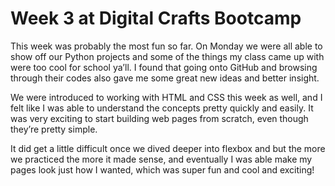 # Week 3 at Digital Crafts Bootcamp

This week was probably the most fun so far. On Monday we were all able to show off our Python projects and some of the things my class came up with were too cool for school ya’ll. I found that going onto GitHub and browsing through their codes also gave me some great new ideas and better insight.

We were introduced to working with HTML and CSS this week as well, and I felt like I was able to understand the concepts pretty quickly and easily. It was very exciting to start building web pages from scratch, even though they’re pretty simple.

It did get a little difficult once we dived deeper into flexbox and but the more we practiced the more it made sense, and eventually I was able make my pages look just how I wanted, which was super fun and cool and exciting!
